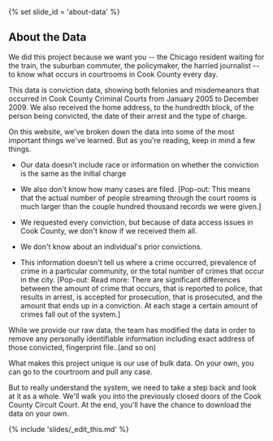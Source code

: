 {% set slide_id = 'about-data' %}

## About the Data 

We did this project because we want you -- the Chicago resident waiting for the train, the suburban commuter, the policymaker, the harried journalist -- to know what occurs in courtrooms in Cook County every day.

This data is conviction data, showing both felonies and misdemeanors that occurred in Cook County Criminal Courts from January 2005 to December 2009. We also received the home address, to the hundredth block, of the person being convicted, the date of their arrest and the type of charge.

On this website, we've broken down the data into some of the most important things we've learned. But as you're reading, keep in mind a few things.

* Our data doesn't include race or information on whether the conviction is the same as the initial charge 

* We also don't know how many cases are filed. [Pop-out: This means that the actual number of people streaming through the court rooms is much larger than the couple hundred thousand records we were given.]

* We requested every conviction, but because of data access issues in Cook County, we don't know if we received them all. 

* We don't know about an individual's prior convictions. 

* This information doesn't tell us where a crime occurred, prevalence of crime in a particular community, or the total number of crimes that occur in the city. [Pop-out: Read more: There are significant differences between the amount of crime that occurs, that is reported to police, that results in arrest, is accepted for prosecution, that is prosecuted, and the amount that ends up in a conviction. At each stage a certain amount of crimes fall out of the system.]

While we provide our raw data, the team has modified the data in order to remove any personally identifiable information including exact address of those convicted, fingerprint file..(and so on)

What makes this project unique is our use of bulk data. On your own, you can go to the courtroom and pull any case.

But to really understand the system, we need to take a step back and look at it as a whole. We'll walk you into the previously closed doors of the Cook County Circuit Court. At the end, you'll have the chance to download the data on your own.

{% include 'slides/_edit_this.md' %}
